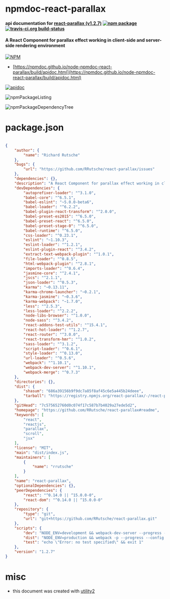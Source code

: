 # npmdoc-react-parallax

#### api documentation for  [react-parallax (v1.2.7)](https://github.com/RRutsche/react-parallax#readme)  [![npm package](https://img.shields.io/npm/v/npmdoc-react-parallax.svg?style=flat-square)](https://www.npmjs.org/package/npmdoc-react-parallax) [![travis-ci.org build-status](https://api.travis-ci.org/npmdoc/node-npmdoc-react-parallax.svg)](https://travis-ci.org/npmdoc/node-npmdoc-react-parallax)

#### A React Component for parallax effect working in client-side and server-side rendering environment

[![NPM](https://nodei.co/npm/react-parallax.png?downloads=true&downloadRank=true&stars=true)](https://www.npmjs.com/package/react-parallax)

- [https://npmdoc.github.io/node-npmdoc-react-parallax/build/apidoc.html](https://npmdoc.github.io/node-npmdoc-react-parallax/build/apidoc.html)

[![apidoc](https://npmdoc.github.io/node-npmdoc-react-parallax/build/screenCapture.buildCi.browser.%252Ftmp%252Fbuild%252Fapidoc.html.png)](https://npmdoc.github.io/node-npmdoc-react-parallax/build/apidoc.html)

![npmPackageListing](https://npmdoc.github.io/node-npmdoc-react-parallax/build/screenCapture.npmPackageListing.svg)

![npmPackageDependencyTree](https://npmdoc.github.io/node-npmdoc-react-parallax/build/screenCapture.npmPackageDependencyTree.svg)



# package.json

```json

{
    "author": {
        "name": "Richard Rutsche"
    },
    "bugs": {
        "url": "https://github.com/RRutsche/react-parallax/issues"
    },
    "dependencies": {},
    "description": "A React Component for parallax effect working in client-side and server-side rendering environment",
    "devDependencies": {
        "autoprefixer-loader": "^3.1.0",
        "babel-core": "^6.5.1",
        "babel-eslint": "~5.0.0-beta6",
        "babel-loader": "^6.2.2",
        "babel-plugin-react-transform": "^2.0.0",
        "babel-preset-es2015": "^6.5.0",
        "babel-preset-react": "^6.5.0",
        "babel-preset-stage-0": "^6.5.0",
        "babel-runtime": "^6.5.0",
        "css-loader": "^0.23.1",
        "eslint": "~1.10.3",
        "eslint-loader": "^1.2.1",
        "eslint-plugin-react": "^3.4.2",
        "extract-text-webpack-plugin": "^1.0.1",
        "file-loader": "^0.8.5",
        "html-webpack-plugin": "^2.8.1",
        "imports-loader": "^0.6.4",
        "jasmine-core": "^2.4.1",
        "jscs": "^2.1.1",
        "json-loader": "^0.5.3",
        "karma": "~0.13.11",
        "karma-chrome-launcher": "~0.2.1",
        "karma-jasmine": "~0.3.6",
        "karma-webpack": "~1.7.0",
        "less": "^2.5.3",
        "less-loader": "^2.2.2",
        "node-libs-browser": "^1.0.0",
        "node-sass": "^3.4.2",
        "react-addons-test-utils": "^15.4.1",
        "react-hot-loader": "^1.2.7",
        "react-router": "^3.0.0",
        "react-transform-hmr": "^1.0.2",
        "sass-loader": "^3.1.2",
        "script-loader": "^0.6.1",
        "style-loader": "^0.13.0",
        "url-loader": "^0.5.6",
        "webpack": "^1.10.1",
        "webpack-dev-server": "^1.10.1",
        "webpack-merge": "^0.7.3"
    },
    "directories": {},
    "dist": {
        "shasum": "686a39156b9f9dc7a85f8af45c6e5a445b24deee",
        "tarball": "https://registry.npmjs.org/react-parallax/-/react-parallax-1.2.7.tgz"
    },
    "gitHead": "7c575652760d0c074f17c587b7b4029a27ede5d2",
    "homepage": "https://github.com/RRutsche/react-parallax#readme",
    "keywords": [
        "react",
        "reactjs",
        "parallax",
        "scroll",
        "jsx"
    ],
    "license": "MIT",
    "main": "dist/index.js",
    "maintainers": [
        {
            "name": "rrutsche"
        }
    ],
    "name": "react-parallax",
    "optionalDependencies": {},
    "peerDependencies": {
        "react": "^0.14.0 || ^15.0.0-0",
        "react-dom": "^0.14.0 || ^15.0.0-0"
    },
    "repository": {
        "type": "git",
        "url": "git+https://github.com/RRutsche/react-parallax.git"
    },
    "scripts": {
        "dev": "NODE_ENV=development && webpack-dev-server --progress --config webpack.config.dev.js",
        "dist": "NODE_ENV=production && webpack -p --progress --config webpack.config.build.js",
        "test": "echo \"Error: no test specified\" && exit 1"
    },
    "version": "1.2.7"
}
```



# misc
- this document was created with [utility2](https://github.com/kaizhu256/node-utility2)
